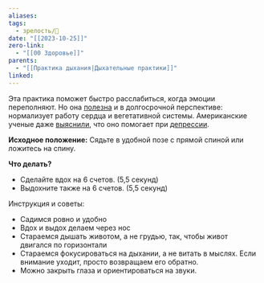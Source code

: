 ```yaml
---
aliases: 
tags:
  - зрелость/🌱
date: "[[2023-10-25]]"
zero-link:
  - "[[00 Здоровье]]"
parents:
  - "[[Практика дыхания|Дыхательные практики]]"
linked:
---
```

Эта практика поможет быстро расслабиться, когда эмоции переполняют. Но она [полезна](https://www.ncbi.nlm.nih.gov/pmc/articles/PMC4179616/) и в долгосрочной перспективе: нормализует работу сердца и вегетативной системы. Американские ученые даже [выяснили](https://www.ncbi.nlm.nih.gov/pmc/articles/PMC5359682/), что оно помогает при [депрессии](Депрессия.md).

**Исходное положение:** Сядьте в удобной позе с прямой спиной или ложитесь на спину.

**Что делать?**
- Сделайте вдох на 6 счетов. (5,5 секунд)
- Выдохните также на 6 счетов. (5,5 секунд)

Инструкция и советы:
- Садимся ровно и удобно
- Вдох и выдох делаем через нос
- Стараемся дышать животом, а не грудью, так, чтобы живот двигался по горизонтали
- Стараемся фокусироваться на дыхании, а не витать в мыслях. Если внимание уходит, просто возвращаем его обратно.
- Можно закрыть глаза и ориентироваться на звуки.